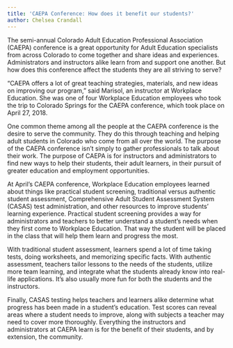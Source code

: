 ```yaml
---
title: 'CAEPA Conference: How does it benefit our students?'
author: Chelsea Crandall
---
```

The semi-annual Colorado Adult Education Professional Association (CAEPA) conference is a great opportunity for Adult Education specialists from across Colorado to come together and share ideas and experiences. Administrators and instructors alike learn from and support one another. But how does this conference affect the students they are all striving to serve?

“CAEPA offers a lot of great teaching strategies, materials, and new ideas on improving our program,” said Marisol, an instructor at Workplace Education. She was one of four Workplace Education employees who took the trip to Colorado Springs for the CAEPA conference, which took place on April 27, 2018.

One common theme among all the people at the CAEPA conference is the desire to serve the community. They do this through teaching and helping adult students in Colorado who come from all over the world. The purpose of the CAEPA conference isn’t simply to gather professionals to talk about their work. The purpose of CAEPA is for instructors and administrators to find new ways to help their students, their adult learners, in their pursuit of greater education and employment opportunities.

At April’s CAEPA conference, Workplace Education employees learned about things like practical student screening, traditional versus authentic student assessment, Comprehensive Adult Student Assessment System (CASAS) test administration, and other resources to improve students’ learning experience. Practical student screening provides a way for administrators and teachers to better understand a student’s needs when they first come to Workplace Education. That way the student will be placed in the class that will help them learn and progress the most.

With traditional student assessment, learners spend a lot of time taking tests, doing worksheets, and memorizing specific facts. With authentic assessment, teachers tailor lessons to the needs of the students, utilize more team learning, and integrate what the students already know into real-life applications. It’s also usually more fun for both the students and the instructors.

Finally, CASAS testing helps teachers and learners alike determine what progress has been made in a student’s education. Test scores can reveal areas where a student needs to improve, along with subjects a teacher may need to cover more thoroughly. Everything the instructors and administrators at CAEPA learn is for the benefit of their students, and by extension, the community.
